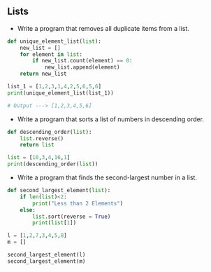 ## Lists

- Write a program that removes all duplicate items from a list.
```py
def unique_element_list(list):
    new_list = []
    for element in list:
        if new_list.count(element) == 0:
            new_list.append(element)
    return new_list

list_1 = [1,2,3,1,4,2,5,6,5,6]
print(unique_element_list(list_1))

# Output ---> [1,2,3,4,5,6]
```


- Write a program that sorts a list of numbers in descending order.
```py
def descending_order(list):
    list.reverse()
    return list

list = [10,3,4,16,1]
print(descending_order(list))
```


- Write a program that finds the second-largest number in a list.
```py
def second_largest_element(list):
    if len(list)<2:
        print("Less than 2 Elements")
    else:
        list.sort(reverse = True)
        print(list[1])

l = [1,2,7,3,4,5,8]
m = []

second_largest_element(l)
second_largest_element(m)
```
